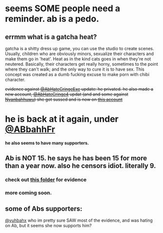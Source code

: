 # seems SOME people need a reminder. ab is a pedo.

## errmm what is a gatcha heat?
gatcha is a shitty dress up game, you can use the studio to create scenes. Usually, children who are obviously minors, sexualize their characters and make them go in 'heat'. Heat as in the kind cats goes in when they're not neutered. Basically, their characters get really horny, sometimes to the point where they can't walk; and the only way to cure it is to have sex. This concept was created as a dumb fucking excuse to make porn with chibi character.

~~evidence against [@AbHateCringeExe](https://twitter.com/abhatecringeexe) update: he privated. he also made a new account, [@AbHateCringe4](https://twitter.com/AbHateCringe4) updat (and and some against ~~[Nyanbahhuwu](https://twitter.com/nyanbahhuwu))~~ she got sussed and is now on [this account](https://twitter.com/nyanbahhowo)~~
# he is back at it again, under [@ABbahhFr](https://twitter.com/ABbahhFR)
**he also seems to have many supporters.**

## Ab is NOT 15. he says he has been 15 for more than a year now. also he censors idiot. literally 9.

### check out [this folder](https://github.com/MaxxusX/ab-evidence/tree/main/abhatecringeexe-evidence) for evidence
### more coming soon.


## some of Abs supporters:
[@yuhbahx](https://twitter.com/yuhbahx) who im pretty sure SAW most of the evidence, and was hating on Ab, but it seems she now supports him?
